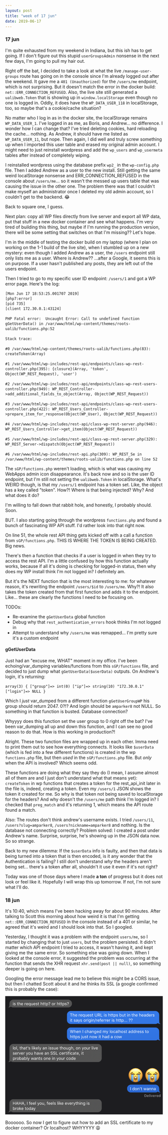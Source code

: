 ```yaml
---
layout: post
title: "week of 17 jun"
date: 2019-06-17
---
```


### 17 jun

I'm quite exhausted from my weekend in Indiana, but this ish has to get going. If I don't figure out this stupid `userGroupsAdmin` nonsense in the next few days, I'm going to pull my hair out.

Right off the bat, I decided to take a look at what the live `/manage-user-groups` route has going on in the console since I'm already logged out after the weekend. It gave me a `401 (Unauthorized)` for the `/users/me` endpoint, which is not surprising. But it doesn't match the error in the docker build: `net::ERR_CONNECTION_REFUSED`. Also, the live site still generated a `ualibweb.Token` that is showing up in `window.localStorage` even though no one is logged in. Oddly, it does have the `WP_DATA_USER_118` in localStorage, too, so maybe that's a cookie/cache situation?

No matter who I log in as in the docker site, the localStorage remains `WP_DATA_USER_1`. I've logged in as me, as Boris, and Andrew... no difference. I wonder how I can change that? I've tried deleting cookies, hard reloading the cache... nothing. As Andrew, it should have me listed as `WP_DATA_USER_11`, but nope. Then again, I did well and truly screw something up when I imported this user table and erased my original admin account. I might need to just reinstall wordpress and add the `wp_users` and `wp_usermeta` tables after instead of completely wiping.

I reinstalled wordpress using the database prefix `wp2_` in the `wp-config.php` file. Then I added Andrew as a user to the new install. Still getting the same weird localStorage nonsense and ERR_CONNECTION_REFUSED in the console about `/users/me`... so it wasn't the messed up users table that was causing the issue in the other one. The problem there was that I couldn't make myself an administrator once I deleted my old admin account, so I couldn't get to the backend. :joy:

Back to square one, I guess. 

Next plan: copy all WP files directly from live server and export all WP data, put that stuff in a new docker container and see what happens. I'm very tired of building this thing, but maybe if I'm running the production version, there will be some setting that switches on that I'm missing?? Let's hope.

I'm in the middle of testing the docker build on my laptop (where I plan on working on the 1-1 build of the live site), when I stumbled up on a new mystery: even though I added Andrew as a user, the `/users` endpoint still only lists me as a user. Where is Andrew?? ...after a Google, it seems this is on purpose. If a user hasn't published any posts, they are left out of the users endpoint.

Then I tried to go to my specific user ID endpoint: `/users/1` and got a WP error page. Here's the log:
```
[Mon Jun 17 18:53:25.001707 2019] 
[php7:error] 
[pid 735] 
[client 172.30.0.1:43124] 

PHP Fatal error:  Uncaught Error: Call to undefined function gGetUserData() in /var/www/html/wp-content/themes/roots-ualib/functions.php:52

Stack trace:

#0 /var/www/html/wp-content/themes/roots-ualib/functions.php(83): createToken(Array)

#1 /var/www/html/wp-includes/rest-api/endpoints/class-wp-rest-controller.php(395): {closure}(Array, 'token', Object(WP_REST_Request), 'user')

#2 /var/www/html/wp-includes/rest-api/endpoints/class-wp-rest-users-controller.php(949): WP_REST_Controller->add_additional_fields_to_object(Array, Object(WP_REST_Request))

#3 /var/www/html/wp-includes/rest-api/endpoints/class-wp-rest-users-controller.php(422): WP_REST_Users_Controller->prepare_item_for_response(Object(WP_User), Object(WP_REST_Request))

#4 /var/www/html/wp-includes/rest-api/class-wp-rest-server.php(946): WP_REST_Users_Controller->get_item(Object(WP_REST_Request))

#5 /var/www/html/wp-includes/rest-api/class-wp-rest-server.php(329): WP_REST_Server->dispatch(Object(WP_REST_Request))

#6 /var/www/html/wp-includes/rest-api.php(309): WP_REST_Se in /var/www/html/wp-content/themes/roots-ualib/functions.php on line 52
```

The `sGP/functions.php` weren't loading, which is what was causing my WebApps admin icon disappearance. It's back now and so is the user ID endpoint, but I'm still not setting the `ualibweb.Token` in localStorage. What's WEIRD though, is that my `/users/1` endpoint has a token set. Like, the object has a key called "token". How?! Where is that being injected? Why? And what does it do?

I'm willing to fall down that rabbit hole, and honestly, I probably should. Soon.

BUT. I also starting going through the wordpress `functions.php` and found a bunch of fascinating WP API stuff. I'd rather look into that right now.

On line 51, the whole rest API thing gets kicked off with a call a function from `sGP/functions.php`. THIS IS WHERE THE TOKEN IS BEING CREATED. Big news. 

There's then a function that checks if a user is logged in when they try to access the rest API. I'm a little confused by how this function actually works, because if all it's doing is checking for logged-in status, then why does my WP install think I'm not logged in? I definitely am. 

But it's the NEXT function that is the most interesting to me: for whatever reason, it's rewriting the endpoint `/users/$id` to `/users/me`. Why?! It also takes the token created from that first function and adds it to the endpoint. Like... these are clearly the functions I need to be focusing on. 

TODOs:
- Re-examine the `gGetUserData` global function
- Debug why that `rest_authentication_errors` hook thinks I'm not logged in
- Attempt to understand why `/users/me` was remapped... I'm pretty sure it's a custom endpoint

#### gGetUserData

Just had an "excuse me, WHAT" moment in my office. I've been echoing/var_dumping variables/functions from this `sGP/functions` file, and decided to just dump what `gGetUserData($userData)` outputs. On Andrew's login, it's returning:
```
array(3) { ["group"]=> int(0) ["ip"]=> string(10) "172.30.0.1" ["login"]=> NULL }
```

Which I *just* var_dumped from a different function `gGetUserGroupWP` his group should return 2047. 0?!? And login should be `amparker8` not NULL. So something in that function is busted. Database connection? 

Whyyyy does this function set the user group to 0 right off the bat? I've been var_dumping all up and down this function, and I can see no good reason to do that. How is this working in production?!

Alright. These two function files are wrapped up in each other. Imma need to print them out to see how everything connects. It looks like `$userData` (which is fed into a few different functions) is created in the wp `functions.php` file, but then *used* in the `sGP/functions.php` file. But *only* when the API is involved? Which seems odd. 

These functions are doing what they say they do (I mean, I assume almost all of them are and I just don't understand what that means yet): `createToken` in wp functions that creates a token for the rest_api_init later in the file is, indeed, creating a token. Even my `/users/1` JSON shows the token it created for me. So why is that token not being saved to localStorage for the headers? And why doesn't the `/users/me` path think I'm logged in? I checked that `preg_match` and it's returning 1, which means the API route found a match. 

Also: The routes don't think andrew's username exists. I tried `/users/11`, `/users?slug=amparker8`, `/users?nickname=amparker8` and nothing. Is the database not connecting correctly? Problem solved: I created a post under Andrew's name. Surprise, surprise, he's showing up in the JSON data now. So so strange.

Back to my new dilemma: If the `$userData` info is faulty, and then that data is being turned into a token that is then encoded, is it any wonder that the Authentication is failing? I still don't understand *why* the headers aren't being set... there's a token after all, shouldn't it use it even if it's not right?

Today was one of those days where I made **a ton** of progress but it does not look or feel like it. Hopefully I will wrap this up tomorrow. If not, I'm not sure what I'll do.

### 18 jun

It's 10:40, which means I've been hacking away for about 90 minutes. After talking to Scott this morning about how weird it is that I'm getting `net::ERR_CONNECTION_REFUSED` in the console instead of a 401 or similar, he agreed that it's weird and I should look into that. So I googled.

Yesterday, I thought it was a problem with the endpoint `users/me`, so I started by changing that to just `users`, but the problem persisted. It didn't matter which API endpoint I tried to access, it wasn't having it, and kept giving me the same error. So something else was going down. When I looked at the console error, it suggested the problem was occurring at the function that sends the XHR request `xhr.send(post || null)`, so something deeper is going on here.

Googling the error message lead me to believe this might be a CORS issue, but then I chatted Scott about it and he thinks its SSL (a google confirmed this is probably the case):

![chat with scott about http vs https error](https://github.com/carylwyatt/carylwyatt.github.io/blob/master/img/ssl.png)

Boooooo. So now I get to figure out how to add an SSL certificate to my docker container? Or localhost? WHYYYYY :weary:
